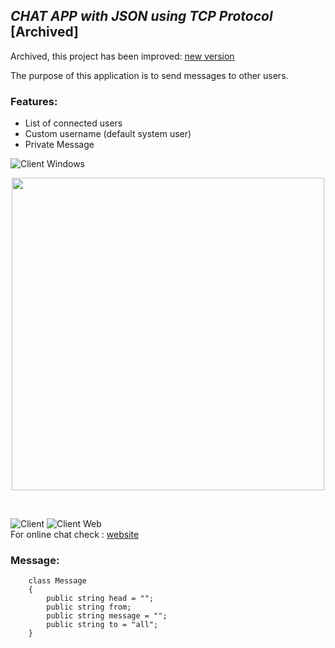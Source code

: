 ## _CHAT APP with JSON using TCP Protocol_  [Archived]
Archived, this project has been improved: [new version](https://github.com/seby1621199/Chat)


The purpose of this application is to send messages to other users.
### Features:
- List of connected users
- Custom username (default system user)
- Private Message 

![Client Windows](https://i.imgur.com/aHmHb8I.png)
<p align="center">
  <img  height="500" src="https://i.imgur.com/MncRG1b.jpeg">
</p>
<br>

![Client](https://i.imgur.com/Gtv4nfO.png)
![Client Web](https://i.imgur.com/25AD6WQ.png)
</br>
For online chat check : <a href="http://server.pavalsebastian.live:8080/chat">website</a>

### Message:
```
    class Message
    {
        public string head = "";
        public string from;
        public string message = "";
        public string to = "all";
    }
```
